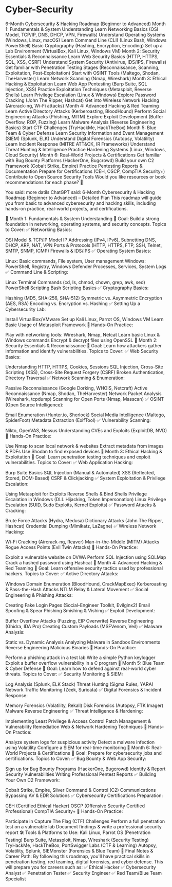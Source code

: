 # Cyber-Security


6-Month Cybersecurity & Hacking Roadmap (Beginner to Advanced)
Month 1: Fundamentals & System Understanding
Learn Networking Basics (OSI Model, TCP/IP, DNS, DHCP, VPN, Firewalls)
Understand Operating Systems (Windows, Linux, macOS)
Learn Command Line (CLI) (Linux Bash, Windows PowerShell)
Basic Cryptography (Hashing, Encryption, Encoding)
Set up a Lab Environment (VirtualBox, Kali Linux, Windows VM)
Month 2: Security Essentials & Reconnaissance
Learn Web Security Basics (HTTP, HTTPS, SQL, XSS, CSRF)
Understand System Security (Antivirus, IDS/IPS, Firewalls)
Get familiar with Penetration Testing Stages (Reconnaissance, Scanning, Exploitation, Post-Exploitation)
Start with OSINT Tools (Maltego, Shodan, TheHarvester)
Learn Network Scanning (Nmap, Wireshark)
Month 3: Ethical Hacking & Exploitation
Learn Web App Pentesting (Burp Suite, SQL Injection, XSS)
Practice Exploitation Techniques (Metasploit, Reverse Shells)
Learn Privilege Escalation (Linux & Windows)
Explore Password Cracking (John The Ripper, Hashcat)
Get into Wireless Network Hacking (Aircrack-ng, Wi-Fi attacks)
Month 4: Advanced Hacking & Red Teaming
Learn Active Directory Attacks (Kerberoasting, BloodHound)
Perform Social Engineering Attacks (Phishing, MITM)
Explore Exploit Development (Buffer Overflow, ROP, Fuzzing)
Learn Malware Analysis (Reverse Engineering Basics)
Start CTF Challenges (TryHackMe, HackTheBox)
Month 5: Blue Team & Cyber Defense
Learn Security Information and Event Management (SIEM) (Splunk, ELK)
Understand Digital Forensics (Autopsy, Volatility)
Learn Incident Response (MITRE ATT&CK, IR Frameworks)
Understand Threat Hunting & Intelligence
Practice Hardening Systems (Linux, Windows, Cloud Security)
Month 6: Real-World Projects & Certifications
Get familiar with Bug Bounty Platforms (HackerOne, Bugcrowd)
Build your own C2 Framework (Cobalt Strike, Empire)
Practice Pentesting Reports & Documentation
Prepare for Certifications (CEH, OSCP, CompTIA Security+)
Contribute to Open Source Security Tools
Would you like resources or book recommendations for each phase? 🚀







You said:
more datils
ChatGPT said:
6-Month Cybersecurity & Hacking Roadmap (Beginner to Advanced) – Detailed Plan
This roadmap will guide you from basic to advanced cybersecurity and hacking skills, including hands-on practice, real-world projects, and certifications.

🔹 Month 1: Fundamentals & System Understanding
📌 Goal: Build a strong foundation in networking, operating systems, and security concepts.
Topics to Cover:
✅ Networking Basics:

OSI Model & TCP/IP Model
IP Addressing (IPv4, IPv6), Subnetting
DNS, DHCP, ARP, NAT, VPN
Ports & Protocols (HTTP, HTTPS, FTP, SSH, Telnet, SMTP, SNMP, ICMP)
Firewalls & IDS/IPS
✅ Operating System Basics:

Linux: Basic commands, File system, User management
Windows: PowerShell, Registry, Windows Defender
Processes, Services, System Logs
✅ Command Line & Scripting:

Linux Terminal Commands (cd, ls, chmod, chown, grep, awk, sed)
PowerShell Scripting
Bash Scripting Basics
✅ Cryptography Basics:

Hashing (MD5, SHA-256, SHA-512)
Symmetric vs. Asymmetric Encryption (AES, RSA)
Encoding vs. Encryption vs. Hashing
✅ Setting Up a Cybersecurity Lab:

Install VirtualBox/VMware
Set up Kali Linux, Parrot OS, Windows VM
Learn Basic Usage of Metasploit Framework
🔹 Hands-On Practice:

Play with networking tools: Wireshark, Nmap, Netcat
Learn basic Linux & Windows commands
Encrypt & decrypt files using OpenSSL
🔹 Month 2: Security Essentials & Reconnaissance
📌 Goal: Learn how attackers gather information and identify vulnerabilities.
Topics to Cover:
✅ Web Security Basics:

Understanding HTTP, HTTPS, Cookies, Sessions
SQL Injection, Cross-Site Scripting (XSS), Cross-Site Request Forgery (CSRF)
Broken Authentication, Directory Traversal
✅ Network Scanning & Enumeration:

Passive Reconnaissance (Google Dorking, WHOIS, Netcraft)
Active Reconnaissance (Nmap, Shodan, TheHarvester)
Network Packet Analysis (Wireshark, tcpdump)
Scanning for Open Ports (Nmap, Masscan)
✅ OSINT (Open Source Intelligence):

Email Enumeration (Hunter.io, Sherlock)
Social Media Intelligence (Maltego, SpiderFoot)
Metadata Extraction (ExifTool)
✅ Vulnerability Scanning:

Nikto, OpenVAS, Nessus
Understanding CVEs and Exploits (ExploitDB, NVD)
🔹 Hands-On Practice:

Use Nmap to scan local network & websites
Extract metadata from images & PDFs
Use Shodan to find exposed devices
🔹 Month 3: Ethical Hacking & Exploitation
📌 Goal: Learn penetration testing techniques and exploit vulnerabilities.
Topics to Cover:
✅ Web Application Hacking:

Burp Suite Basics
SQL Injection (Manual & Automated)
XSS (Reflected, Stored, DOM-Based)
CSRF & Clickjacking
✅ System Exploitation & Privilege Escalation:

Using Metasploit for Exploits
Reverse Shells & Bind Shells
Privilege Escalation in Windows (DLL Hijacking, Token Impersonation)
Linux Privilege Escalation (SUID, Sudo Exploits, Kernel Exploits)
✅ Password Attacks & Cracking:

Brute Force Attacks (Hydra, Medusa)
Dictionary Attacks (John The Ripper, Hashcat)
Credential Dumping (Mimikatz, LaZagne)
✅ Wireless Network Hacking:

Wi-Fi Cracking (Aircrack-ng, Reaver)
Man-in-the-Middle (MITM) Attacks
Rogue Access Points (Evil Twin Attacks)
🔹 Hands-On Practice:

Exploit a vulnerable website on DVWA
Perform SQL Injection using SQLMap
Crack a hashed password using Hashcat
🔹 Month 4: Advanced Hacking & Red Teaming
📌 Goal: Learn offensive security tactics used by professional hackers.
Topics to Cover:
✅ Active Directory Attacks:

Windows Domain Enumeration (BloodHound, CrackMapExec)
Kerberoasting & Pass-the-Hash Attacks
NTLM Relay & Lateral Movement
✅ Social Engineering & Phishing Attacks:

Creating Fake Login Pages (Social-Engineer Toolkit, Evilginx2)
Email Spoofing & Spear Phishing
Smishing & Vishing
✅ Exploit Development:

Buffer Overflow Attacks (Fuzzing, EIP Overwrite)
Reverse Engineering (Ghidra, IDA Pro)
Creating Custom Payloads (MSFVenom, Veil)
✅ Malware Analysis:

Static vs. Dynamic Analysis
Analyzing Malware in Sandbox Environments
Reverse Engineering Malicious Binaries
🔹 Hands-On Practice:

Perform a phishing attack in a test lab
Write a simple Python keylogger
Exploit a buffer overflow vulnerability in a C program
🔹 Month 5: Blue Team & Cyber Defense
📌 Goal: Learn how to defend against real-world cyber threats.
Topics to Cover:
✅ Security Monitoring & SIEM:

Log Analysis (Splunk, ELK Stack)
Threat Hunting (Sigma Rules, YARA)
Network Traffic Monitoring (Zeek, Suricata)
✅ Digital Forensics & Incident Response:

Memory Forensics (Volatility, Rekall)
Disk Forensics (Autopsy, FTK Imager)
Malware Reverse Engineering
✅ Threat Intelligence & Hardening:

Implementing Least Privilege & Access Control
Patch Management & Vulnerability Remediation
Web & Network Hardening Techniques
🔹 Hands-On Practice:

Analyze system logs for suspicious activity
Detect a malware infection using Volatility
Configure a SIEM for real-time monitoring
🔹 Month 6: Real-World Projects & Certifications
📌 Goal: Prepare for cybersecurity jobs and certifications.
Topics to Cover:
✅ Bug Bounty & Web App Security:

Sign up for Bug Bounty Programs (HackerOne, Bugcrowd)
Identify & Report Security Vulnerabilities
Writing Professional Pentest Reports
✅ Building Your Own C2 Framework:

Cobalt Strike, Empire, Sliver
Command & Control (C2) Communications
Bypassing AV & EDR Solutions
✅ Cybersecurity Certifications Preparation:

CEH (Certified Ethical Hacker)
OSCP (Offensive Security Certified Professional)
CompTIA Security+
🔹 Hands-On Practice:

Participate in Capture The Flag (CTF) Challenges
Perform a full penetration test on a vulnerable lab
Document findings & write a professional security report
🛠 Tools & Platforms to Use:
Kali Linux, Parrot OS (Penetration Testing)
Burp Suite, Metasploit, Nmap, Wireshark (Security Testing)
TryHackMe, HackTheBox, PortSwigger Labs (CTF & Learning)
Autopsy, Volatility, Splunk, SIEMonster (Forensics & Blue Team)
🚀 Final Notes & Career Path:
By following this roadmap, you'll have practical skills in penetration testing, red teaming, digital forensics, and cyber defense. This will prepare you for careers such as:
✅ Ethical Hacker
✅ Cybersecurity Analyst
✅ Penetration Tester
✅ Security Engineer
✅ Red Team/Blue Team Specialist
